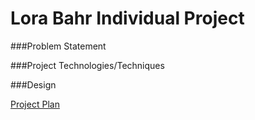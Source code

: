 # Lora Bahr Individual Project

###Problem Statement


###Project Technologies/Techniques


###Design

[Project Plan](README.md)